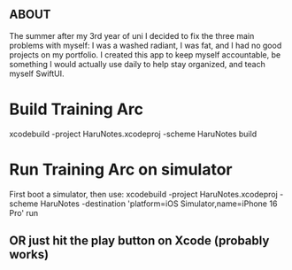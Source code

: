 ## ABOUT
The summer after my 3rd year of uni I decided to fix the three main problems with myself: I was a washed radiant, I was fat, and I had no good projects on my portfolio. I created this app to keep myself accountable, be something I would actually use daily to help stay organized, and teach myself SwiftUI.


# Build Training Arc
xcodebuild -project HaruNotes.xcodeproj -scheme HaruNotes build

# Run Training Arc on simulator
First boot a simulator, then use:
xcodebuild -project HaruNotes.xcodeproj -scheme HaruNotes -destination 'platform=iOS Simulator,name=iPhone 16 Pro' run

## OR just hit the play button on Xcode (probably works)

